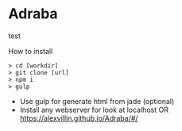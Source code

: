 # Adraba
test


How to install
```
> cd [workdir]
> git clone [url]
> npm i
> gulp
```
+ Use gulp for generate html from jade (optional)
+ Install any webserver for look at localhost 
 OR https://alexvillin.github.io/Adraba/#/
